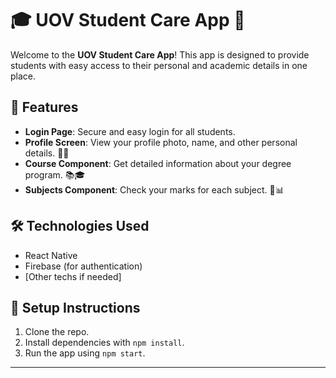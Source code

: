 

# 🎓 UOV Student Care App 📱

Welcome to the **UOV Student Care App**! This app is designed to provide students with easy access to their personal and academic details in one place.

## 🚀 Features

- **Login Page**: Secure and easy login for all students.
- **Profile Screen**: View your profile photo, name, and other personal details. 📸👤
- **Course Component**: Get detailed information about your degree program. 📚🎓
- **Subjects Component**: Check your marks for each subject. 📝📊

## 🛠️ Technologies Used
- React Native
- Firebase (for authentication)
- [Other techs if needed]

## 🚨 Setup Instructions
1. Clone the repo.
2. Install dependencies with `npm install`.
3. Run the app using `npm start`.

---

